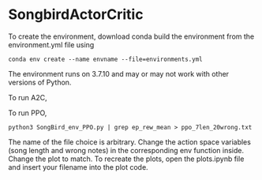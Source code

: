 # SongbirdActorCritic

To create the environment, download conda build the environment from the environment.yml file using

    conda env create --name envname --file=environments.yml
   
The environment runs on 3.7.10 and may or may not work with other versions of Python.

To run A2C, 

To run PPO, 

    python3 SongBird_env_PPO.py | grep ep_rew_mean > ppo_7len_20wrong.txt 
    
The name of the file choice is arbitrary. Change the action space variables (song length and wrong notes) in the corresponding env function inside. Change the plot to match.
To recreate the plots, open the plots.ipynb file and insert your filename into the plot code.

